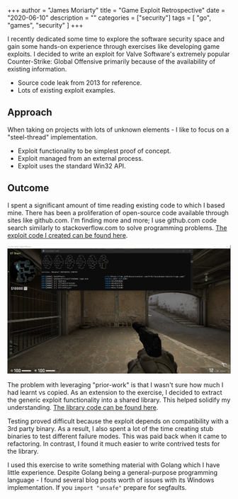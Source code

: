 +++
author = "James Moriarty"
title = "Game Exploit Retrospective"
date = "2020-06-10"
description = ""
categories = ["security"]
tags = [
  "go",
  "games",
  "security"
]
+++

I recently dedicated some time to explore the software security space and gain some hands-on experience through exercises like developing game exploits. I decided to write an exploit for Valve Software's extremely popular Counter-Strike: Global Offensive primarily because of the availability of existing information.

- Source code leak from 2013 for reference.
- Lots of existing exploit examples.

## Approach

When taking on projects with lots of unknown elements - I like to focus on a "steel-thread" implementation.

- Exploit functionality to be simplest proof of concept.
- Exploit managed from an external process.
- Exploit uses the standard Win32 API.

## Outcome

I spent a significant amount of time reading existing code to which I based mine. There has been a proliferation of open-source code available through sites like github.com. I'm finding more and more; I use github.com code search similarly to stackoverflow.com to solve programming problems. [The exploit code I created can be found here](https://github.com/jamesmoriarty/gohack).

![Gohack](https://github.com/jamesmoriarty/gohack/raw/master/docs/screenshot.png)

The problem with leveraging "prior-work" is that I wasn't sure how much I had learnt vs copied. As an extension to the exercise, I decided to extract the generic exploit functionality into a shared library. This helped solidify my understanding. [The library code can be found here](https://github.com/jamesmoriarty/gomem).

Testing proved difficult because the exploit depends on compatibility with a 3rd party binary. As a result, I also spent a lot of the time creating stub binaries to test different failure modes. This was paid back when it came to refactoring. In contrast, I found it much easier to write contrived tests for the library.

I used this exercise to write something material with Golang which I have little experience. Despite Golang being a general-purpose programming language - I found several blog posts worth of issues with its Windows implementation. If you `import "unsafe"` prepare for segfaults.
